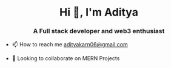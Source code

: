 <h1 align="center">Hi 👋, I'm Aditya</h1>
<h3 align="center">A Full stack developer and web3 enthusiast </h3>

- 📫 How to reach me adityakarn06@gmail.com

<p align="left">
</p>

- 💞️ Looking to collaborate on MERN Projects

<!---
adityakarn06/adityakarn06 is a ✨ special ✨ repository because its `README.md` (this file) appears on your GitHub profile.
You can click the Preview link to take a look at your changes.
--->
